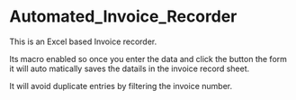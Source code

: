 # Automated_Invoice_Recorder

This is an Excel based Invoice recorder. 

Its macro enabled so once you enter the data and click the button the form it will auto matically saves the datails in the invoice record sheet.

It will avoid duplicate entries by filtering the invoice number.
